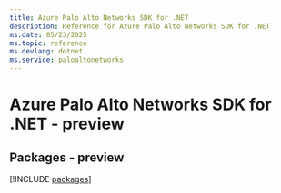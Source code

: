 ```yaml
---
title: Azure Palo Alto Networks SDK for .NET
description: Reference for Azure Palo Alto Networks SDK for .NET
ms.date: 05/23/2025
ms.topic: reference
ms.devlang: dotnet
ms.service: paloaltonetworks
---
```

# Azure Palo Alto Networks SDK for .NET - preview
## Packages - preview
[!INCLUDE [packages](palo-alto-networks-index.md)]